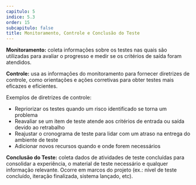```yaml
---
capitulo: 5
indice: 5.3
order: 15
subcapitulo: false
title: Monitoramento, Controle e Conclusão do Teste
---
```


<p>
   <b>Monitoramento:</b> coleta informações sobre os testes nas quais são utilizadas para avaliar o progresso e medir se os critérios de saída foram atendidos.
</p>

<p>
    <b>Controle:</b> usa as informações do monitoramento para fornecer diretrizes de controle, como orientações e ações corretivas para obter testes mais eficazes e eficientes.
</p>

Exemplos de diretrizes de controle:

<ul>
    <li>Repriorizar os testes quando um risco identificado se torna um problema</li>
    <li>Reavaliar se um item de teste atende aos critérios de entrada ou saída devido ao retrabalho</li>
    <li>Reajustar o cronograma de teste para lidar com um atraso na entrega do ambiente de teste</li>
    <li>Adicionar novos recursos quando e onde forem necessários</li>
</ul>

<p>
    <b>Conclusão do Teste:</b> coleta dados de atividades de teste concluídas para consolidar a experiência, o material de teste necessário e qualquer informação relevante. Ocorre em marcos do projeto (ex.: nível de teste concluído, iteração finalizada, sistema lançado, etc).
</p>

